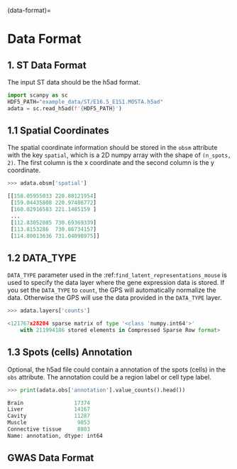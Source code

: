 (data-format)=
# Data Format


## 1. ST Data Format

The input ST data should be the h5ad format.

```python
import scanpy as sc
HDF5_PATH="example_data/ST/E16.5_E1S1.MOSTA.h5ad"
adata = sc.read_h5ad(f'{HDF5_PATH}')
```

## 1.1 Spatial Coordinates
The spatial coordinate information should be stored in the `obsm` attribute with the key `spatial`, which is a 2D numpy array with the shape of `(n_spots, 2)`. The first column is the x coordinate and the second column is the y coordinate.

```python
>>> adata.obsm['spatial']

[[158.05955033 220.80121954]
 [159.04435808 220.97486772]
 [160.02916583 221.1485159 ]
 ...
 [112.83052085 730.69369339]
 [113.8153286  730.86734157]
 [114.80013636 731.04098975]]
```

## 1.2 DATA_TYPE

`DATA_TYPE` parameter used in the :ref:`find_latent_representations_mouse` is used to specify the data layer where the gene expression data is stored.
If you set the `DATA_TYPE` to `count`, the GPS will automatically normalize the data. Otherwise the GPS will use the data provided in the `DATA_TYPE` layer.

```python
>>> adata.layers['counts']

<121767x28204 sparse matrix of type '<class 'numpy.int64'>'
	with 211994186 stored elements in Compressed Sparse Row format>
```


## 1.3 Spots (cells) Annotation
Optional, the h5ad file could contain a annotation of the spots (cells) in the `obs` attribute. The annotation could be a region label or cell type label.

```python
>>> print(adata.obs['annotation'].value_counts().head())

Brain                17374
Liver                14167
Cavity               11287
Muscle                9853
Connective tissue     8803
Name: annotation, dtype: int64
```


## GWAS Data Format